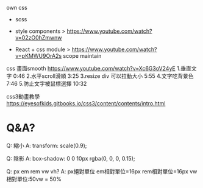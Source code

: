own css
- scss

- style components > https://www.youtube.com/watch?v=02zO0hZmwnw

- React + css module > https://www.youtube.com/watch?v=pKMWU9OrA2s
scope
maintain

css 畫面smooth
https://www.youtube.com/watch?v=Xc6G3oV24yE
1.垂直文字 0:46
2.水平scroll滑順 3:25
3.resize div 可以拉動大小 5:55
4.文字吃背景色 7:46
5.防止文字被鼠標選擇 10:32

css3動畫教學
https://eyesofkids.gitbooks.io/css3/content/contents/intro.html

# Q&A?

Q: 縮小
A: transform: scale(0.9);

Q: 陰影
A: box-shadow: 0 0 10px rgba(0, 0, 0, 0.15);

Q: px em rem vw vh?
A: px絕對單位 em相對單位=16px rem相對單位=16px vw相對單位:50vw = 50%